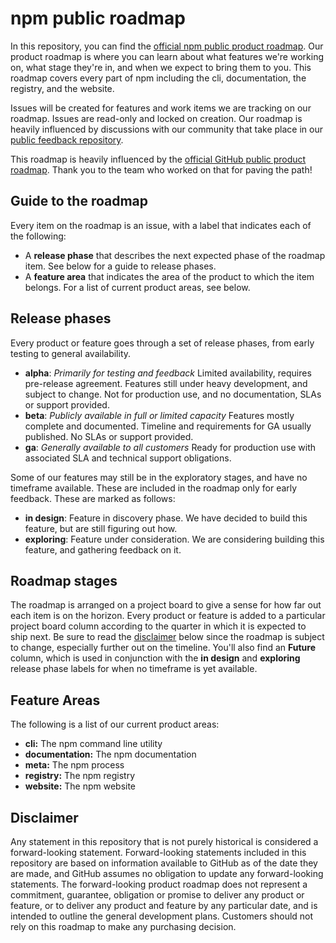 # npm public roadmap

In this repository, you can find the [official npm public product roadmap](https://github.com/npm/roadmap/projects/1). Our product roadmap is where you can learn about what features we're working on, what stage they're in, and when we expect to bring them to you. This roadmap covers every part of npm including the cli, documentation, the registry, and the website.

Issues will be created for features and work items we are tracking on our roadmap. Issues are read-only and locked on creation. Our roadmap is heavily influenced by discussions with our community that take place in our [public feedback repository](https://github.com/npm/feedback/). 

This roadmap is heavily influenced by the [official GitHub public product roadmap](https://github.com/github/roadmap). Thank you to the team who worked on that for paving the path!

## Guide to the roadmap

Every item on the roadmap is an issue, with a label that indicates each of the following:

* A **release phase** that describes the next expected phase of the roadmap item. See below for a guide to release phases.
* A **feature area** that indicates the area of the product to which the item belongs. For a list of current product areas, see below.

## Release phases

Every product or feature goes through a set of release phases, from early testing to general availability.

* **alpha**: *Primarily for testing and feedback*
  Limited availability, requires pre-release agreement. Features still under heavy development, and subject to change. Not for production use, and no documentation, SLAs or support provided.
* **beta**: *Publicly available in full or limited capacity*
  Features mostly complete and documented. Timeline and requirements for GA usually published. No SLAs or support provided.
* **ga**: *Generally available to all customers*
  Ready for production use with associated SLA and technical support obligations.

Some of our features may still be in the exploratory stages, and have no timeframe available. These are included in the roadmap only for early feedback. These are marked as follows:

* **in design**:
  Feature in discovery phase. We have decided to build this feature, but are still figuring out how.
* **exploring**:
  Feature under consideration. We are considering building this feature, and gathering feedback on it.

## Roadmap stages

The roadmap is arranged on a project board to give a sense for how far out each item is on the horizon. Every product or feature is added to a particular project board column according to the quarter in which it is expected to ship next. Be sure to read the [disclaimer](#disclaimer) below since the roadmap is subject to change, especially further out on the timeline.  You'll also find an **Future** column, which is used in conjunction with the **in design** and **exploring** release phase labels for when no timeframe is yet available.

## Feature Areas

The following is a list of our current product areas:

- **cli:** The npm command line utility
- **documentation:** The npm documentation
- **meta:** The npm process
- **registry:** The npm registry
- **website:** The npm website

## Disclaimer 

Any statement in this repository that is not purely historical is considered a forward-looking statement. Forward-looking statements included in this repository are based on information available to GitHub as of the date they are made, and GitHub assumes no obligation to update any forward-looking statements. The forward-looking product roadmap does not represent a commitment, guarantee, obligation or promise to deliver any product or feature, or to deliver any product and feature by any particular date, and is intended to outline the general development plans. Customers should not rely on this roadmap to make any purchasing decision.
